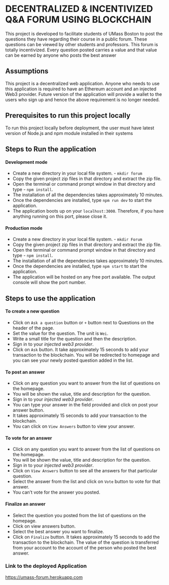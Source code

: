 # DECENTRALIZED & INCENTIVIZED Q&A FORUM USING BLOCKCHAIN

This project is developed to facilitate students of UMass Boston to post the questions they have regarding their course in a public forum. These questions can be viewed by other students and professors. This forum is totally incentivized. Every question posted carries a value and that value can be earned by anyone who posts the best answer


## Assumptions
This project is a decentralized web application. Anyone who needs to use this application is required to have an Ethereum account and an injected Web3 provider. Future version of the application will provide a wallet to the users who sign up and hence the above requirement is no longer needed.

## Prerequisites to run this project locally
To run this project locally before deployment, the user must have latest version of Node.js and npm module installed in their systems

## Steps to Run the application
#### Development mode
* Create a new directory in your local file system. - `mkdir forum`
* Copy the given project zip files in that directory and extract the zip file. 
* Open the terminal or command prompt window in that directory and type - `npm install`. 
* The installation of all the dependencies takes approximately 10 minutes. 
* Once the dependencies are installed, type `npm run dev` to start the application. 
* The application boots up on your `localhost:3000`. Therefore, if you have anything running on this port, please close it.

#### Production mode
* Create a new directory in your local file system. - `mkdir Forum`
* Copy the given project zip files in that directory and extract the zip file. 
* Open the terminal or command prompt window in that directory and type - `npm install`. 
* The installation of all the dependencies takes approximately 10 minutes.
* Once the dependencies are installed, type `npm start` to start the application.
* The application will be hosted on any free port available. The output console will show the port number.


## Steps to use the application
#### To create a new question
* Click on `Ask a question` button or `+` button next to Questions on the header of the page.
* Set the value for the question. The unit is `Wei`.
* Write a small title for the question and then the description. 
* Sign in to your *injected web3 provider*. 
* Click on `Ask` button. It take approximately 15 seconds to add your transaction to the blockchain. You will be redirected to homepage and you can see your newly posted question added in the list.

#### To post an answer 
* Click on any question you want to answer from the list of questions on the homepage. 
* You will be shown the value, title and description for the question. 
* Sign in to your *injected web3 provider*. 
* You can type your answer in the field provided and click on post your answer button.
* It takes approximately 15 seconds to add your transaction to the blockchain.
* You can click on `View Answers` button to view your answer. 
#### To vote for an answer 
* Click on any question you want to answer from the list of questions on the homepage. 
* You will be shown the value, title and description for the question. 
* Sign in to your *injected web3 provider*. 
* Click on `View Answers` button to see all the answers for that particular question. 
* Select the answer from the list and click on `Vote` button to vote for that answer. 
* You can’t vote for the answer you posted. 
#### Finalize an answer 
* Select the question you posted from the list of questions on the homepage. 
* Click on view answers button. 
* Select the best answer you want to finalize. 
* Click on `Finalize` button. It takes approximately 15 seconds to add the transaction to the blockchain. The value of the question is transferred from your account to the account of the person who posted the best answer.

### Link to the deployed Application
https://umass-forum.herokuapp.com
